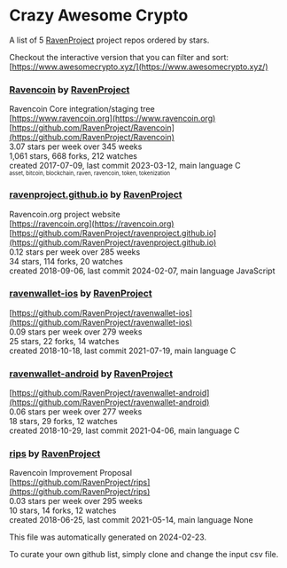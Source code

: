 # Crazy Awesome Crypto
A list of 5 [RavenProject](https://github.com/RavenProject) project repos ordered by stars.  

Checkout the interactive version that you can filter and sort: 
[https://www.awesomecrypto.xyz/](https://www.awesomecrypto.xyz/)  


### [Ravencoin](https://github.com/RavenProject/Ravencoin) by [RavenProject](https://github.com/RavenProject)  
Ravencoin Core integration/staging tree  
[https://www.ravencoin.org](https://www.ravencoin.org)  
[https://github.com/RavenProject/Ravencoin](https://github.com/RavenProject/Ravencoin)  
3.07 stars per week over 345 weeks  
1,061 stars, 668 forks, 212 watches  
created 2017-07-09, last commit 2023-03-12, main language C  
<sub><sup>asset, bitcoin, blockchain, raven, ravencoin, token, tokenization</sup></sub>


### [ravenproject.github.io](https://github.com/RavenProject/ravenproject.github.io) by [RavenProject](https://github.com/RavenProject)  
Ravencoin.org project website  
[https://ravencoin.org](https://ravencoin.org)  
[https://github.com/RavenProject/ravenproject.github.io](https://github.com/RavenProject/ravenproject.github.io)  
0.12 stars per week over 285 weeks  
34 stars, 114 forks, 20 watches  
created 2018-09-06, last commit 2024-02-07, main language JavaScript  


### [ravenwallet-ios](https://github.com/RavenProject/ravenwallet-ios) by [RavenProject](https://github.com/RavenProject)  
  
[https://github.com/RavenProject/ravenwallet-ios](https://github.com/RavenProject/ravenwallet-ios)  
0.09 stars per week over 279 weeks  
25 stars, 22 forks, 14 watches  
created 2018-10-18, last commit 2021-07-19, main language C  


### [ravenwallet-android](https://github.com/RavenProject/ravenwallet-android) by [RavenProject](https://github.com/RavenProject)  
  
[https://github.com/RavenProject/ravenwallet-android](https://github.com/RavenProject/ravenwallet-android)  
0.06 stars per week over 277 weeks  
18 stars, 29 forks, 12 watches  
created 2018-10-29, last commit 2021-04-06, main language C  


### [rips](https://github.com/RavenProject/rips) by [RavenProject](https://github.com/RavenProject)  
Ravencoin Improvement Proposal  
[https://github.com/RavenProject/rips](https://github.com/RavenProject/rips)  
0.03 stars per week over 295 weeks  
10 stars, 14 forks, 12 watches  
created 2018-06-25, last commit 2021-05-14, main language None  


This file was automatically generated on 2024-02-23.  

To curate your own github list, simply clone and change the input csv file.  